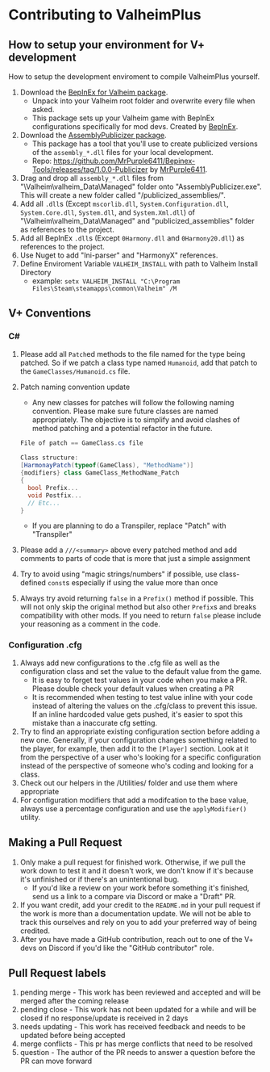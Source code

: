 # Contributing to ValheimPlus

## How to setup your environment for V+ development
How to setup the development enviroment to compile ValheimPlus yourself.

1. Download the [BepInEx for Valheim package](https://valheim.thunderstore.io/package/download/denikson/BepInExPack_Valheim/5.4.701/).
   - Unpack into your Valheim root folder and overwrite every file when asked.
   - This package sets up your Valheim game with BepInEx configurations specifically for mod devs. Created by [BepInEx](https://github.com/BepInEx).
1. Download the [AssemblyPublicizer package](https://mega.nz/file/oQxEjCJI#_XPXEjwLfv9zpcF2HRakYzepMwaUXflA9txxhx4tACA).
   - This package has a tool that you'll use to create publicized versions of the `assembly_*.dll` files for your local development.
   - Repo: https://github.com/MrPurple6411/Bepinex-Tools/releases/tag/1.0.0-Publicizer by [MrPurple6411](https://github.com/MrPurple6411).
1. Drag and drop all `assembly_*.dll` files from "\Valheim\valheim_Data\Managed\" folder onto "AssemblyPublicizer.exe". This will create a new folder called "/publicized_assemblies/".
1. Add all `.dll`s (Except `mscorlib.dll`, `System.Configuration.dll`, `System.Core.dll`, `System.dll`, and `System.Xml.dll`) of "\Valheim\valheim_Data\Managed\" and "publicized_assemblies" folder as references to the project.
1. Add all BepInEx `.dll`s (Except `0Harmony.dll` and `0Harmony20.dll`) as references to the project.
1. Use Nuget to add "Ini-parser" and "HarmonyX" references.
1. Define Enviroment Variable `VALHEIM_INSTALL` with path to Valheim Install Directory  
   - example: `setx VALHEIM_INSTALL "C:\Program Files\Steam\steamapps\common\Valheim" /M`

## V+ Conventions
### C#
1. Please add all `Patch`ed methods to the file named for the type being patched. So if we patch a class type named `Humanoid`, add that patch to the `GameClasses/Humanoid.cs` file.
1. Patch naming convention update
   - Any new classes for patches will follow the following naming convention. Please make sure future classes are named appropriately. The objective is to simplify and avoid clashes of method patching and a potential refactor in the future. 

   ```csharp
   File of patch == GameClass.cs file
 
   Class structure:
   [HarmonayPatch(typeof(GameClass), "MethodName")]
   {modifiers} class GameClass_MethodName_Patch
   {
     bool Prefix...
     void Postfix...
     // Etc...
   }
   ```
   - If you are planning to do a Transpiler, replace "Patch" with "Transpiler"
1. Please add a `///<summary>` above every patched method and add comments to parts of code that is more that just a simple assignment
1. Try to avoid using "magic strings/numbers" if possible, use class-defined `const`s especially if using the value more than once
1. Always try avoid returning `false` in a `Prefix()` method if possible. This will not only skip the original method but also other `Prefix`s and breaks compatibility with other mods. If you need to return `false` please include your reasoning as a comment in the code.

### Configuration .cfg
1. Always add new configurations to the .cfg file as well as the configuration class and set the value to the default value from the game.
   - It is easy to forget test values in your code when you make a PR. Please double check your default values when creating a PR
   - It is recommended when testing to test value inline with your code instead of altering the values on the .cfg/class to prevent this issue. If an inline hardcoded value gets pushed, it's easier to spot this mistake than a inaccurate cfg setting.
1. Try to find an appropriate existing configuration section before adding a new one. Generally, if your configuration changes something related to the player, for example, then add it to the `[Player]` section. Look at it from the perspective of a user who's looking for a specific configuration instead of the perspective of someone who's coding and looking for a class.
1. Check out our helpers in the /Utilities/ folder and use them where appropriate
1. For configuration modifiers that add a modifcation to the base value, always use a percentage configuration and use the `applyModifier()` utility.

## Making a Pull Request
1. Only make a pull request for finished work. Otherwise, if we pull the work down to test it and it doesn't work, we don't know if it's because it's unfinished or if there's an unintentional bug.
   - If you'd like a review on your work before something it's finished, send us a link to a compare via Discord or make a "Draft" PR.
1. If you want credit, add your credit to the `README.md` in your pull request if the work is more than a documentation update. We will not be able to track this ourselves and rely on you to add your preferred way of being credited.
1. After you have made a GitHub contribution, reach out to one of the V+ devs on Discord if you'd like the "GitHub contributor" role.

## Pull Request labels
1. pending merge - This work has been reviewed and accepted and will be merged after the coming release
1. pending close - This work has not been updated for a while and will be closed if no response/update is received in 2 days
1. needs updating - This work has received feedback and needs to be updated before being accepted
1. merge conflicts - This pr has merge conflicts that need to be resolved
1. question - The author of the PR needs to answer a question before the PR can move forward
